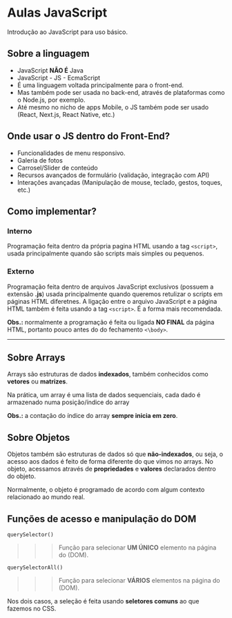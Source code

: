 # Aulas JavaScript

Introdução ao JavaScript para uso básico.

## Sobre a linguagem 

- JavaScript **NÃO É** Java
- JavaScript - JS - EcmaScript
- É uma linguagem voltada principalmente para o front-end.
- Mas também pode ser usada no back-end, através de plataformas como o Node.js, por exemplo. 
- Até mesmo no nicho de apps Mobile, o JS também pode ser usado (React, Next.js, React Native, etc.)

## Onde usar o JS dentro do Front-End?

- Funcionalidades de menu responsivo.
- Galeria de fotos 
- Carrosel/Slider de conteúdo
- Recursos avançados de formulário (validação, integração com API)
- Interações avançadas (Manipulação de mouse, teclado, gestos, toques, etc.)

## Como implementar?

### Interno

Programação feita dentro da própria pagina HTML usando a tag `<script>`, usada principalmente quando são scripts mais simples ou pequenos.

### Externo

Programação feita dentro de arquivos JavaScript exclusivos (possuem a extensão **.js**) usada principalmente quando queremos retulizar o scripts em páginas HTML diferetnes. A ligação entre o arquivo JavaScript e a página HTML também é feita usando a tag `<script>`. É a forma mais recomendada.

**Obs.:** normalmente a programação é feita ou ligada **NO FINAL** da página HTML, portanto pouco antes do do fechamento `<\body>`. 

---

## Sobre Arrays

Arrays são estruturas de dados **indexados**, também conhecidos como **vetores** ou **matrizes**.

Na prática, um array é uma lista de dados sequenciais, cada dado é armazenado numa posição/índice do array

**Obs.:** a contação do índice do array **sempre inicia em zero**.

## Sobre Objetos 

Objetos também são estruturas de dados só que **não-indexados**, ou seja, o acesso aos dados é feito de forma diferente do que vimos no arrays. No objeto, acessamos através de **propriedades** e **valores** declarados dentro do objeto.

Normalmente, o objeto é programado de acordo com algum contexto relacionado ao mundo real.

## Funções de acesso e manipulação do DOM 

`querySelector()`    
>>> Função para selecionar **UM ÚNICO** elemento na página do (DOM).

`querySelectorAll()` 
>>> Função para selecionar **VÁRIOS** elementos na página do (DOM).

Nos dois casos, a seleção é feita usando **seletores comuns** ao que fazemos no CSS.
